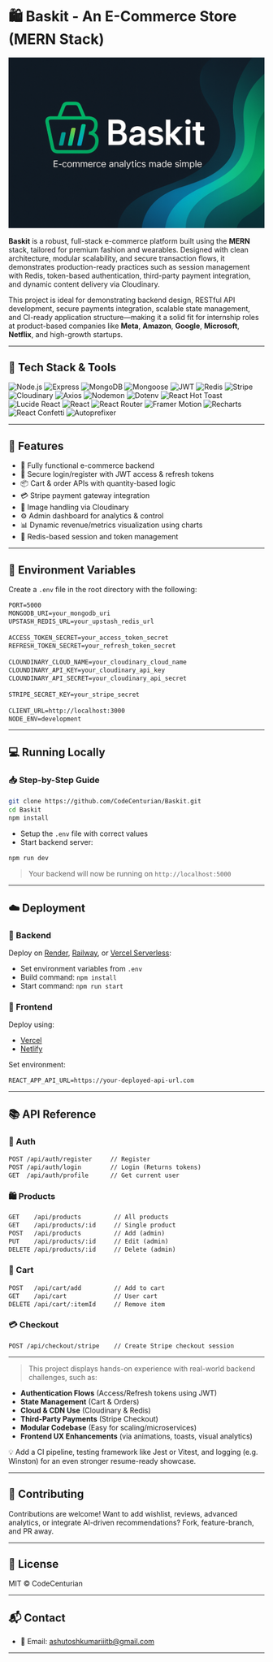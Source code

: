 # 🛍️ Baskit - An E-Commerce Store (MERN Stack)

![Baskit Banner](/frontend/public/Baskit%20Banner.png)

**Baskit** is a robust, full-stack e-commerce platform built using the **MERN** stack, tailored for premium fashion and wearables. Designed with clean architecture, modular scalability, and secure transaction flows, it demonstrates production-ready practices such as session management with Redis, token-based authentication, third-party payment integration, and dynamic content delivery via Cloudinary.

This project is ideal for demonstrating backend design, RESTful API development, secure payments integration, scalable state management, and CI-ready application structure—making it a solid fit for internship roles at product-based companies like **Meta**, **Amazon**, **Google**, **Microsoft**, **Netflix**, and high-growth startups.

---

## 🧰 Tech Stack & Tools

![Node.js](https://img.shields.io/badge/Node.js-339933?style=for-the-badge\&logo=nodedotjs\&logoColor=white)
![Express](https://img.shields.io/badge/Express-000000?style=for-the-badge\&logo=express\&logoColor=white)
![MongoDB](https://img.shields.io/badge/MongoDB-47A248?style=for-the-badge\&logo=mongodb\&logoColor=white)
![Mongoose](https://img.shields.io/badge/Mongoose-880000?style=for-the-badge\&logoColor=white)
![JWT](https://img.shields.io/badge/JWT-000000?style=for-the-badge\&logo=JSON%20web%20tokens\&logoColor=white)
![Redis](https://img.shields.io/badge/Redis-DC382D?style=for-the-badge\&logo=redis\&logoColor=white)
![Stripe](https://img.shields.io/badge/Stripe-008CDD?style=for-the-badge\&logo=stripe\&logoColor=white)
![Cloudinary](https://img.shields.io/badge/Cloudinary-3448C5?style=for-the-badge\&logo=cloudinary\&logoColor=white)
![Axios](https://img.shields.io/badge/Axios-5A29E4?style=for-the-badge\&logo=axios\&logoColor=white)
![Nodemon](https://img.shields.io/badge/Nodemon-76D04B?style=for-the-badge\&logo=nodemon\&logoColor=white)
![Dotenv](https://img.shields.io/badge/Dotenv-000000?style=for-the-badge\&logo=dotenv\&logoColor=white)
![React Hot Toast](https://img.shields.io/badge/HotToast-FF6B6B?style=for-the-badge)
![Lucide React](https://img.shields.io/badge/Lucide-000000?style=for-the-badge)
![React](https://img.shields.io/badge/React-20232a?style=for-the-badge\&logo=react\&logoColor=61dafb)
![React Router](https://img.shields.io/badge/React--Router-CA4245?style=for-the-badge\&logo=reactrouter\&logoColor=white)
![Framer Motion](https://img.shields.io/badge/Framer--Motion-EF4A82?style=for-the-badge\&logo=framer\&logoColor=white)
![Recharts](https://img.shields.io/badge/Recharts-8884d8?style=for-the-badge)
![React Confetti](https://img.shields.io/badge/React--Confetti-FFB800?style=for-the-badge)
![Autoprefixer](https://img.shields.io/badge/Autoprefixer-DD3735?style=for-the-badge\&logo=postcss\&logoColor=white)

---

## 🚀 Features

* 🛒 Fully functional e-commerce backend
* 🔐 Secure login/register with JWT access & refresh tokens
* 📦 Cart & order APIs with quantity-based logic
* 💳 Stripe payment gateway integration
* 📸 Image handling via Cloudinary
* ⚙️ Admin dashboard for analytics & control
* 📊 Dynamic revenue/metrics visualization using charts
* 🧠 Redis-based session and token management

---

## 🔐 Environment Variables

Create a `.env` file in the root directory with the following:

```env
PORT=5000
MONGODB_URI=your_mongodb_uri
UPSTASH_REDIS_URL=your_upstash_redis_url

ACCESS_TOKEN_SECRET=your_access_token_secret
REFRESH_TOKEN_SECRET=your_refresh_token_secret

CLOUNDINARY_CLOUD_NAME=your_cloudinary_cloud_name
CLOUNDINARY_API_KEY=your_cloudinary_api_key
CLOUNDINARY_API_SECRET=your_cloudinary_api_secret

STRIPE_SECRET_KEY=your_stripe_secret

CLIENT_URL=http://localhost:3000
NODE_ENV=development
```

---

## 💻 Running Locally

### 📥 Step-by-Step Guide

```bash
git clone https://github.com/CodeCenturian/Baskit.git
cd Baskit
npm install
```

* Setup the `.env` file with correct values
* Start backend server:

```bash
npm run dev
```

> Your backend will now be running on `http://localhost:5000`

---

## ☁️ Deployment

### 🔧 Backend

Deploy on [Render](https://render.com/), [Railway](https://railway.app/), or [Vercel Serverless](https://vercel.com/):

* Set environment variables from `.env`
* Build command: `npm install`
* Start command: `npm run start`

### 🎯 Frontend

Deploy using:

* [Vercel](https://vercel.com/)
* [Netlify](https://netlify.com/)

Set environment:

```env
REACT_APP_API_URL=https://your-deployed-api-url.com
```

---

## 📚 API Reference

### 🔐 Auth

```http
POST /api/auth/register     // Register
POST /api/auth/login        // Login (Returns tokens)
GET  /api/auth/profile      // Get current user
```

### 🛍️ Products

```http
GET    /api/products         // All products
GET    /api/products/:id     // Single product
POST   /api/products         // Add (admin)
PUT    /api/products/:id     // Edit (admin)
DELETE /api/products/:id     // Delete (admin)
```

### 🧺 Cart

```http
POST   /api/cart/add         // Add to cart
GET    /api/cart             // User cart
DELETE /api/cart/:itemId     // Remove item
```

### 💳 Checkout

```http
POST /api/checkout/stripe    // Create Stripe checkout session
```

---



> This project displays hands-on experience with real-world backend challenges, such as:

* **Authentication Flows** (Access/Refresh tokens using JWT)
* **State Management** (Cart & Orders)
* **Cloud & CDN Use** (Cloudinary & Redis)
* **Third-Party Payments** (Stripe Checkout)
* **Modular Codebase** (Easy for scaling/microservices)
* **Frontend UX Enhancements** (via animations, toasts, visual analytics)

💡 Add a CI pipeline, testing framework like Jest or Vitest, and logging (e.g. Winston) for an even stronger resume-ready showcase.

---

## 🤝 Contributing

Contributions are welcome! Want to add wishlist, reviews, advanced analytics, or integrate AI-driven recommendations? Fork, feature-branch, and PR away.

---

## 📄 License

MIT © CodeCenturian

---

## 📬 Contact

* 📧 Email: [ashutoshkumariiitb@gmail.com](mailto:ashutoshkumariiitb@gmail.com)


---


